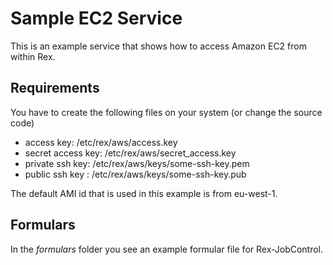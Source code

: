 # Sample EC2 Service

This is an example service that shows how to access Amazon EC2 from within Rex.

## Requirements

You have to create the following files on your system (or change the source code)

* access key: /etc/rex/aws/access.key
* secret access key: /etc/rex/aws/secret_access.key
* private ssh key: /etc/rex/aws/keys/some-ssh-key.pem
* public ssh key : /etc/rex/aws/keys/some-ssh-key.pub

The default AMI id that is used in this example is from eu-west-1.

## Formulars

In the *formulars* folder you see an example formular file for Rex-JobControl.
